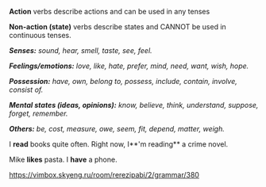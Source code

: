**Action** verbs describe actions and can be used in any tenses

**Non-action (state)** verbs describe states and CANNOT be used in continuous tenses.

  

_**Senses:** sound, hear, smell, taste, see, feel._

_**Feelings/emotions:** love, like, hate, prefer, mind, need, want, wish, hope._

_**Possession:** have, own, belong to, possess, include, contain, involve, consist of._

_**Mental states (ideas, opinions):** know, believe, think, understand, suppose, forget, remember._

_**Others:** be, cost, measure, owe, seem, fit, depend, matter, weigh._

I **read** books quite often. Right now, I**'m reading** a crime novel.

Mike **likes** pasta. I **have** a phone.

https://vimbox.skyeng.ru/room/rerezipabi/2/grammar/380